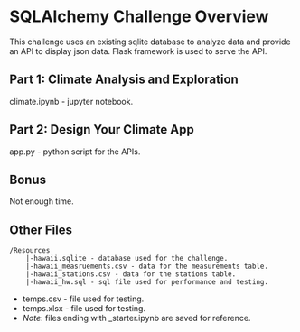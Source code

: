 # SQLAlchemy Challenge Overview
This challenge uses an existing sqlite database to analyze data and provide an API to display json data. Flask framework is used to serve the API.

## Part 1: Climate Analysis and Exploration
climate.ipynb - jupyter notebook.


## Part 2: Design Your Climate App
app.py - python script for the APIs.

## Bonus
Not enough time.

## Other Files
    /Resources
        |-hawaii.sqlite - database used for the challenge.
        |-hawaii_measruements.csv - data for the measurements table.
        |-hawaii_stations.csv - data for the stations table.
        |-hawaii_hw.sql - sql file used for performance and testing.


* temps.csv - file used for testing.
* temps.xlsx - file used for testing.
* *Note*: files ending with _starter.ipynb are saved for reference.
